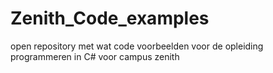 # Zenith_Code_examples
open repository met wat code voorbeelden voor de opleiding programmeren in C# voor campus zenith
